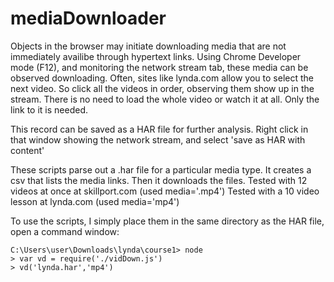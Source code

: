 # mediaDownloader
Objects in the browser may initiate downloading media that are not immediately availibe through hypertext links.
Using Chrome Developer mode (F12), and monitoring the network stream tab, these media can be observed downloading.
Often, sites like lynda.com allow you to select the next video. So click all the videos in order, observing them show up in the stream.
There is no need to load the whole video or watch it at all. Only the link to it is needed.

This record can be saved as a HAR file for further analysis. Right click in that window showing the network stream, and select 'save as HAR with content'

These scripts parse out a .har file for a particular media type.
It creates a csv that lists the media links.
Then it downloads the files.
Tested with 12 videos at once at skillport.com (used media='.mp4')
Tested with a 10 video lesson at lynda.com (used media='mp4')

To use the scripts, I simply place them in the same directory as the HAR file, open a command window:
```
C:\Users\user\Downloads\lynda\course1> node
> var vd = require('./vidDown.js')
> vd('lynda.har','mp4')
```
